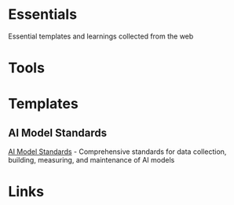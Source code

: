 # Essentials
Essential templates and learnings collected from the web 



# Tools


# Templates

## AI Model Standards
[AI Model Standards](ai-model-standards.md) - Comprehensive standards for data collection, building, measuring, and maintenance of AI models


# Links



